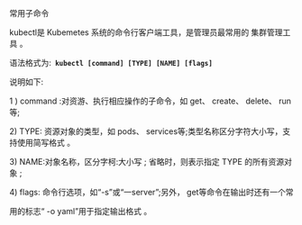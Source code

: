 常用子命令

kubectl是 Kubemetes 系统的命令行客户端工具，是管理员最常用的 集群管理工具 。 

语法格式为:**` kubectl [command] [TYPE] [NAME] [flags]`**

说明如下:

1 \) command :对资游、执行相应操作的子命令，如 get、 create、 delete、 run等;

2\) TYPE: 资源对象的类型，如 pods、 services等;类型名称区分字符大小写，支持使用简写格式 。

3\) NAME:对象名称，区分字柯:大小写 ; 省略时，则表示指定 TYPE 的所有资源对象 ;

4\) flags: 命令行选项，如“-s”或“一server”;另外， get等命令在输出时还有一个常

用的标志“ -o yaml”用于指定输出格式  。

